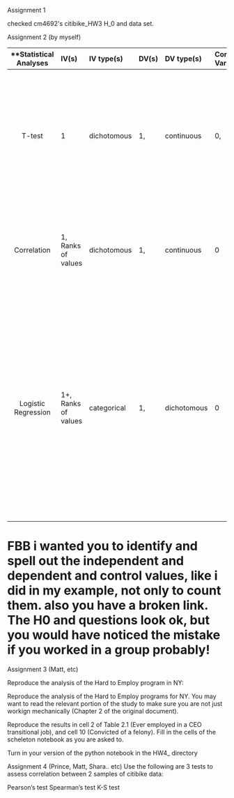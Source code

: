 Assignment 1

checked cm4692's citibike_HW3 H_0 and data set.


Assignment 2 (by myself)

| **Statistical Analyses	|  IV(s)  |  IV type(s) |  DV(s)  |  DV type(s)  |  Control Var | Control Var type  | Question to be answered | _H0_ | alpha | link to paper **| 
|:----------:|:----------|:------------|:-------------|:-------------|:------------|:------------- |:------------------|:----:|:-------:|:-------|
T-test	| 1 | dichotomous | 1, | continuous | 0,  |   DNA microarrays of gene expression patterns requires determining whether observed differences in expression are significant or not.|DNA microarrays of gene expression patterns has no correalation| 0.05 | [A Bayesian framework for the analysis of microarray expression data: regularized t -test and statistical inferences of gene changes](https://academic.oup.com/bioinformatics/article/17/6/509/272363/A-Bayesian-framework-for-the-analysis-of) |
  |||||||||
Correlation	| 1, Ranks of values | dichotomous | 1, | continuous | 0  |  | 	The testing of saliva or oral fluid at the roadside could be a powerful tool to detect drivers under the influence of drugs  | saliva or oral fluid doesn't correlation to dui | 0.05 | [Screening for Drugs of Abuse in Oral Fluid—Correlation of Analysis Results with Serum in Forensic Cases]|https://academic.oup.com/jat/article/29/1/22/735261/Screening-for-Drugs-of-Abuse-in-Oral-Fluid
  |||||||||
Logistic Regression	| 1+, Ranks of values | categorical | 1, | dichotomous | 0 | N/A | 	A standard analysis of the Framingham Heart Study data is a generalized person-years approach in which risk factors or covariates are measured every two years with a follow-up between these measurement times to observe the occurrence of events such as cardiovascular disease. | person-years vs the Framingham Heart Study data doesn't have strong correlation | 0.05 | [Relation of pooled logistic regression to time dependent cox regression analysis: The framingham heart study](http://onlinelibrary.wiley.com/doi/10.1002/sim.4780091214/full) |
  |||||||||
  
  # FBB i wanted you to identify and spell out the independent and dependent and control values, like i did in my example, not only to count them. also you have a broken link. The H0 and questions look ok, but you would have noticed the mistake if you worked in a group probably!
  
Assignment 3  (Matt, etc)

 Reproduce the analysis of the Hard to Employ program in NY:

Reproduce the analysis of the Hard to Employ programs for NY. You may want to read the relevant portion of the study to make sure you are not just workign mechanically (Chapter 2 of the original document).

Reproduce the results in cell 2 of Table 2.1 (Ever employed in a CEO transitional job), and cell 10 (Convicted of a felony). Fill in the cells of the scheleton notebook as you are asked to.

Turn in your version of the python notebook in the HW4_<netID> directory

Assignment 4 (Prince, Matt, Shara.. etc)
Use the following are 3 tests to assess correlation between 2 samples of citibike data:

Pearson’s test
Spearman’s test
K-S test
